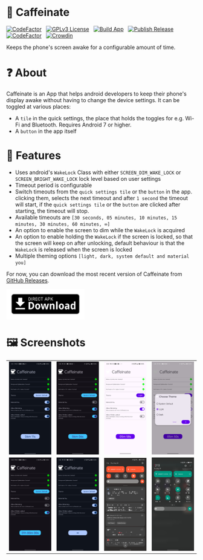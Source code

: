 # 💊 Caffeinate
[![CodeFactor](https://www.codefactor.io/repository/github/abdalmoniem/caffeinate/badge)](https://www.codefactor.io/repository/github/abdalmoniem/caffeinate)
&nbsp;&nbsp;[![GPLv3 License](https://img.shields.io/badge/License-GPL%20v3-yellow.svg)](https://img.shields.io/badge/License-GPL%20v3-yellow.svg)
&nbsp;&nbsp;[![Build App](https://github.com/abdalmoniem/Caffeinate/actions/workflows/build_app.yml/badge.svg)](https://github.com/abdalmoniem/Caffeinate/actions/workflows/build_app.yml)
&nbsp;&nbsp;[![Publish Release](https://github.com/abdalmoniem/Caffeinate/actions/workflows/publish_release.yml/badge.svg)](https://github.com/abdalmoniem/Caffeinate/actions/workflows/publish_release_on_tag.yml)
&nbsp;&nbsp;[![CodeFactor](https://www.codefactor.io/repository/github/abdalmoniem/caffeinate/badge)](https://www.codefactor.io/repository/github/abdalmoniem/caffeinate)
&nbsp;&nbsp;[![Crowdin](https://badges.crowdin.net/caffeinate/localized.svg)](https://crowdin.com/project/caffeinate)

Keeps the phone's screen awake for a configurable amount of time.

# ❓ About

Caffeinate is an App that helps android developers to keep their phone's display awake without having
to change the device settings. It can be toggled at various places:

* A `tile` in the quick settings, the place that holds the toggles for e.g. Wi-Fi and Bluetooth. Requires
  Android 7 or higher.
* A `button` in the app itself

# 💪 Features

* Uses android's `WakeLock` Class with either `SCREEN_DIM_WAKE_LOCK` or `SCREEN_BRIGHT_WAKE_LOCK` lock
  level based on user settings
* Timeout period is configurable
* Switch timeouts from the `quick settings tile` or the `button` in the app. clicking them, selects the
  next timeout and after `1 second` the timeout will start, if the `quick settings tile` or the `button`
  are clicked after starting, the timeout will stop.
* Available timeouts are `[30 seconds, 05 minutes, 10 minutes, 15 minutes, 30 minutes, 60 minutes, ∞]`
* An option to enable the screen to dim while the `WakeLock` is acquired
* An option to enable holding the `WakeLock` if the screen is locked, so that the screen will keep on
  after unlocking, default behaviour is that the `WakeLock` is released when the screen is locked
* Multiple theming options `[light, dark, system default and material you]`


For now, you can download the most recent version of Caffeinate from [GitHub Releases](https://github.com/abdalmoniem/Caffeinate/releases/latest).

[<img alt="Download from GitHub" height="80" src="assets/direct-apk-download.png"/>](https://github.com/abdalmoniem/Caffeinate/releases/latest)

# 🖼️ Screenshots

<table>
    <tr>
        <td>
            <img src="assets/Screenshot_2024-06-01-20-47-55-37.jpg" alt="Caffeinate Screenshot 01" width="180"/>
        </td>
        <td>
            <img src="assets/Screenshot_2024-06-01-20-48-00-67.jpg" alt="Caffeinate Screenshot 02" width="180"/>
        </td>
        <td>
            <img src="assets/Screenshot_2024-06-01-20-48-08-85.jpg" alt="Caffeinate Screenshot 03" width="180"/>
        </td>
        <td>
            <img src="assets/Screenshot_2024-06-01-20-48-16-52.jpg" alt="Caffeinate Screenshot 04" width="180"/>
        </td>
    </tr>
    <tr> 
        <td>
            <img src="assets/Screenshot_2024-06-01-20-48-34-36.jpg" alt="Caffeinate Screenshot 05" width="180"/>
        </td>
        <td>
            <img src="assets/Screenshot_2024-06-01-20-48-50-46.jpg" alt="Caffeinate Screenshot 06" width="180"/>
        </td>
        <td>
            <img src="assets/Screenshot_2024-05-30-19-44-41-86.jpg" alt="Caffeinate Screenshot 07" width="180"/>
        </td>
        <td>
            <img src="assets/Screenshot_2024-05-31-12-15-47-02.jpg" alt="Caffeinate Screenshot 08" width="180"/>
        </td>
    </tr>
</table>
